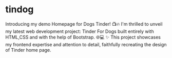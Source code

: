 # tindog
Introducing my demo Homepage for Dogs Tinder! 📺🔥 I'm thrilled to unveil my latest web development project: Tinder For Dogs built entirely with HTML,CSS and with the help of Bootstrap. 🌐💻 ✨ This project showcases my frontend expertise and attention to detail, faithfully recreating the design of Tinder home page.
